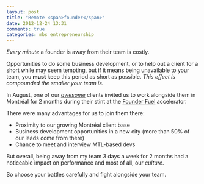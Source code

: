 ```yaml
---
layout: post
title: "Remote <span>founder</span>"
date: 2012-12-24 13:31
comments: true
categories: mbs entrepreneurship
---
```

*Every minute* a founder is away from their team is costly.

Opportunities to do some business development, or to help out a client for a short while may seem tempting, but if it means being unavailable to your team, you **must** keep this period as short as possible. *This effect is compounded the smaller your team is.*

In August, one of our *[awesome](http://openera.com)* clients invited us to work alongside them in Montréal for 2 months during their stint at the [Founder Fuel](http://founderfuel.com) accelerator.

There were many advantages for us to join them there:

* Proximity to our growing Montréal client base
* Business development opportunities in a new city (more than 50% of our leads come from there)
* Chance to meet and interview MTL-based devs

But overall, being away from my team 3 days a week for 2 months had a noticeable impact on performance and most of all, our *culture*.

So choose your battles carefully and fight alongside your team.